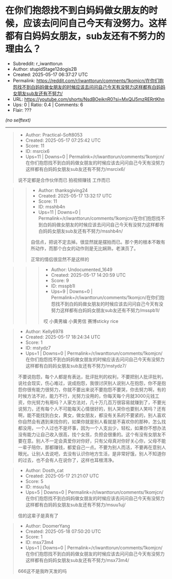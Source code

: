 # 在你们抱怨找不到白妈妈做女朋友的时候，应该去问问自己今天有没努力。这样都有白妈妈女朋友，sub友还有不努力的理由么？

- Subreddit: r_iwanttorun
- Author: stupidStage12dogis2B
- Created: 2025-05-17 06:37:27 UTC
- Permalink: https://reddit.com/r/iwanttorun/comments/1komjcn/在你们抱怨找不到白妈妈做女朋友的时候应该去问问自己今天有没努力这样都有白妈妈女朋友sub友还有不努力/
- URL: https://youtube.com/shorts/NsdBOeiknR0?si=MxQIJ5mzRERrtKhn
- Ups: 0 | Ratio: 0.4 | Comments: 6
- Flair: ???

_(no selftext)_

---

> - Author: Practical-Soft8053
> - Created: 2025-05-17 07:25:42 UTC
> - Score: 11
> - ID: msrcix6
> - Ups=11 | Downs=0 | Permalink=/r/iwanttorun/comments/1komjcn/在你们抱怨找不到白妈妈做女朋友的时候应该去问问自己今天有没努力这样都有白妈妈女朋友sub友还有不努力/msrcix6/
>
> 说不定都是合作伙伴而已 拍视频赚钱 工作而已

>> - Author: thanksgiving24
>> - Created: 2025-05-17 13:32:17 UTC
>> - Score: 11
>> - ID: msshb4n
>> - Ups=11 | Downs=0 | Permalink=/r/iwanttorun/comments/1komjcn/在你们抱怨找不到白妈妈做女朋友的时候应该去问问自己今天有没努力这样都有白妈妈女朋友sub友还有不努力/msshb4n/
>>
>> 自信点，把说不定去掉。很显然就是摆拍而已。那个男的根本不敢有所动作，而那个白女的动作则是无比娴熟，老演员了。
>> 
>> 正常的情侣很显然不是这样的

>>> - Author: Undocumented_1649
>>> - Created: 2025-05-17 14:20:59 UTC
>>> - Score: 9
>>> - ID: msspb1l
>>> - Ups=9 | Downs=0 | Permalink=/r/iwanttorun/comments/1komjcn/在你们抱怨找不到白妈妈做女朋友的时候应该去问问自己今天有没努力这样都有白妈妈女朋友sub友还有不努力/msspb1l/
>>>
>>> 哎 小黄男编 小黄男信 赛博sticky rice

> - Author: Kelly6978
> - Created: 2025-05-17 18:24:34 UTC
> - Score: 1
> - ID: mstydz7
> - Ups=1 | Downs=0 | Permalink=/r/iwanttorun/comments/1komjcn/在你们抱怨找不到白妈妈做女朋友的时候应该去问问自己今天有没努力这样都有白妈妈女朋友sub友还有不努力/mstydz7/
>
> 不要说抱怨，每个人都是有表达，批评批判的权利，不要把别人批评批判，说社会现实，伤心难过，说成抱怨，我很讨厌别人说别人在抱怨，你不是抱怨你很有能力很努力，你就不要出来说不要抱怨不要哭，你去努力啊，有的时候方法不对，能力不行，光努力没用的，你每天每个月就3000元钱工资，你光努力有用吗？人家方法对，几十万几百万很容易就赚到了，不要光说努力，还有每个人不可能每天心情很好的，别人哭你也要别人笑吗？还有啊，能不能找到白女，黄女，做女朋友，都没有关系的不要紧的，别人喜欢你自然会有遇到来找你的，如果你就是别人看就是不喜欢你的那种，怎么找都没用，一个人过也不是坏事，因为一个人支出少，轻松，如果你不想办法没有能力让自己收入很高，找个女孩，负担会很重的。这个有没有女朋友不要在意。别人不一定会真爱你对你好，只有父母真对你好关心你，父母不能一辈子陪你，那都赚钱，都爱自己一点。不要为别人而活，不要再在意别人眼光。让别人去说吧，去没有认识你地方生活，是非常好饿，别人不知道你的过去，也不会有人在说你了，这样也耳根清净。

> - Author: Dosth_cat
> - Created: 2025-05-17 21:21:07 UTC
> - Score: 5
> - ID: msuu1uj
> - Ups=5 | Downs=0 | Permalink=/r/iwanttorun/comments/1komjcn/在你们抱怨找不到白妈妈做女朋友的时候应该去问问自己今天有没努力这样都有白妈妈女朋友sub友还有不努力/msuu1uj/
>
> 信的这辈子是真有了

> - Author: DoomerYang
> - Created: 2025-05-18 07:50:20 UTC
> - Score: 1
> - ID: msx73m4
> - Ups=1 | Downs=0 | Permalink=/r/iwanttorun/comments/1komjcn/在你们抱怨找不到白妈妈做女朋友的时候应该去问问自己今天有没努力这样都有白妈妈女朋友sub友还有不努力/msx73m4/
>
> 666这不是我昨天发的吗
